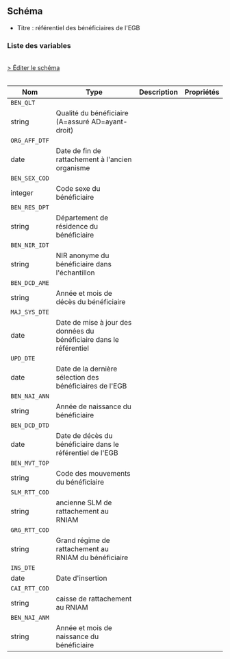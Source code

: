 ## Schéma

- Titre : référentiel des bénéficiaires de l'EGB

### Liste des variables
<br />
<div>
    <a href="https://gitlab.com/healthdatahub/schema-snds/edit/master/schemas/EGB/EB_INB_F.json"  
    arget="_blank" rel="noopener noreferrer">> Éditer le schéma</a>
    <OutboundLink />
</div>
<br />

Nom|Type|Description|Propriétés
-|-|-|-
`BEN_QLT`|
string|Qualité du bénéficiaire (A&#x3D;assuré AD&#x3D;ayant-droit)||
`ORG_AFF_DTF`|
date|Date de fin de rattachement à l&#x27;ancien organisme||
`BEN_SEX_COD`|
integer|Code sexe du bénéficiaire||
`BEN_RES_DPT`|
string|Département de résidence du bénéficiaire||
`BEN_NIR_IDT`|
string|NIR anonyme du bénéficiaire dans l&#x27;échantillon||
`BEN_DCD_AME`|
string|Année et mois de décès du bénéficiaire||
`MAJ_SYS_DTE`|
date|Date de mise à jour des données du bénéficiaire dans le référentiel||
`UPD_DTE`|
date|Date de la dernière sélection des bénéficiaires de l&#x27;EGB||
`BEN_NAI_ANN`|
string|Année de naissance du bénéficiaire||
`BEN_DCD_DTD`|
date|Date de décès du bénéficiaire dans le référentiel de l&#x27;EGB||
`BEN_MVT_TOP`|
string|Code des mouvements du bénéficiaire||
`SLM_RTT_COD`|
string|ancienne SLM de rattachement au RNIAM||
`GRG_RTT_COD`|
string|Grand régime de rattachement au RNIAM du bénéficiaire||
`INS_DTE`|
date|Date d&#x27;insertion||
`CAI_RTT_COD`|
string|caisse de rattachement au RNIAM||
`BEN_NAI_ANM`|
string|Année et mois de naissance du bénéficiaire||

